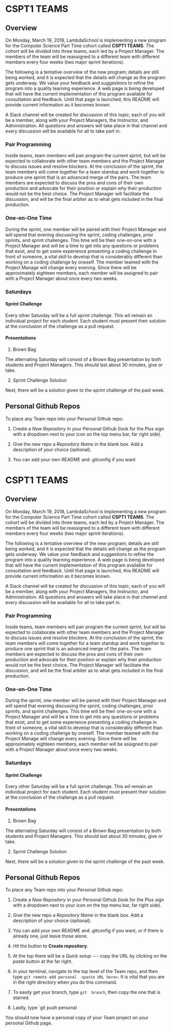 


CSPT1 TEAMS
===========

Overview
--------

On Monday, March 19, 2018, LambdaSchool is implementing a new program
for the Computer Science Part Time cohort called **CSPT1 TEAMS**.  The
cohort will be divided into three teams, each led by a Project Manager.
The members of the team will be reassigned to a different team with
different members every four weeks (two major sprint iterations).

The following is a tentative overview of the new program; details are
still being worked, and it is expected that the details will change as
the program gets underway.  We value your feedback and suggestions to
refine the program into a quality learning experience.  A web page is
being developed that will have the current implementation of this
program available for consultation and feedback.  Until that page is
launched, this README will provide current information as it becomes
known.

A Slack channel will be created for discussion of this topic; each of
you will be a member, along with your Project Managers, the Instructor,
and Administration.  All questions and answers will take place in that
channel and every discussion will be available for all to take part in.

### Pair Programming

Inside teams, team members will pair program the current sprint, but
will be expected to collaborate with other team members and the Project
Manager to discuss issues and resolve blockers.  At the conclusion of
the sprint, the team members will come together for a team standup and
work together to produce one sprint that is an advanced merge of the
pairs.  The team members are expected to discuss the pros and cons of
their own production and advocate for their position or explain why
their production would not be the best choice.  The Project Manager will
facilitate the discussion, and will be the final arbiter as to what gets
included in the final production.

### One-on-One Time

During the sprint, one member will be paired with their Project Manager
and will spend that evening discussing the sprint, coding challenges,
prior sprints, and sprint challenges.  This time will be their
one-on-one with a Project Manager and will be a time to get into any
questions or problems that exist, and to get some experience presenting
a coding challenge in front of someone, a vital skill to develop that is
considerably different than working on a coding challenge by oneself.
The member teamed with the Project Manage will change every evening.
Since there will be approximately eighteen members, each member will be
assigned to pair with a Project Manager about once every two weeks.

### Saturdays

#### Sprint Challenge

Every other Saturday will be a full sprint challenge.   This wil remain
an individual project for each student.  Each student must present their
solution at the conclusion of the challenge as a pull request.

#### Presentations

1. Brown Bag

The alternating Saturday will consist of a Brown Bag presentation by
both students and Project Managers.  This should last about 30 minutes,
give or take.

2. Sprint Challenge Solution

Next, there will be a solution given to the sprint challenge of the past
week.

## Personal Github Repos

To place any Team repo into your Personal Github repo:

1. Create a _New Repository_ in your Personal Github (look for the Plus
   sign with  a dropdown  next to your  icon on the  top menu  bar, far
   right side).

2. Give the new repo a _Repository Name_ in the blank box.  Add a
   description of your choice (optional).
   
3. You can add your own README and .gitconfig if you want


CSPT1 TEAMS
===========

Overview
--------

On Monday, March 19, 2018, LambdaSchool is implementing a new program
for the Computer Science Part Time cohort called **CSPT1 TEAMS**.  The
cohort will be divided into three teams, each led by a Project Manager.
The members of the team will be reassigned to a different team with
different members every four weeks (two major sprint iterations).

The following is a tentative overview of the new program; details are
still being worked, and it is expected that the details will change as
the program gets underway.  We value your feedback and suggestions to
refine the program into a quality learning experience.  A web page is
being developed that will have the current implementation of this
program available for consultation and feedback.  Until that page is
launched, this README will provide current information as it becomes
known.

A Slack channel will be created for discussion of this topic; each of
you will be a member, along with your Project Managers, the Instructor,
and Administration.  All questions and answers will take place in that
channel and every discussion will be available for all to take part in.

### Pair Programming

Inside teams, team members will pair program the current sprint, but
will be expected to collaborate with other team members and the Project
Manager to discuss issues and resolve blockers.  At the conclusion of
the sprint, the team members will come together for a team standup and
work together to produce one sprint that is an advanced merge of the
pairs.  The team members are expected to discuss the pros and cons of
their own production and advocate for their position or explain why
their production would not be the best choice.  The Project Manager will
facilitate the discussion, and will be the final arbiter as to what gets
included in the final production.

### One-on-One Time

During the sprint, one member will be paired with their Project Manager
and will spend that evening discussing the sprint, coding challenges,
prior sprints, and sprint challenges.  This time will be their
one-on-one with a Project Manager and will be a time to get into any
questions or problems that exist, and to get some experience presenting
a coding challenge in front of someone, a vital skill to develop that is
considerably different than working on a coding challenge by oneself.
The member teamed with the Project Manage will change every evening.
Since there will be approximately eighteen members, each member will be
assigned to pair with a Project Manager about once every two weeks.

### Saturdays

#### Sprint Challenge

Every other Saturday will be a full sprint challenge.   This wil remain
an individual project for each student.  Each student must present their
solution at the conclusion of the challenge as a pull request.

#### Presentations

1. Brown Bag

The alternating Saturday will consist of a Brown Bag presentation by
both students and Project Managers.  This should last about 30 minutes,
give or take.

2. Sprint Challenge Solution

Next, there will be a solution given to the sprint challenge of the past
week.

## Personal Github Repos

To place any Team repo into your Personal Github repo:

1. Create  a _New Repository_  in your  Personal Github (look  for the
   Plus sign with  a dropdown next to  your icon on the  top menu bar,
   far right side).

2. Give  the new  repo a _Repository  Name_ in the  blank box.   Add a
   description of your choice (optional).
   
3. You can add your own README and .gitconfig if you want, or if there
   is already one, just leave those alone.
   
4. Hit the button to **Create repository**.

5.  At the  top there  will be  a _Quick  setup_ ---  copy the  URL by
   clicking on the _paste_ button at the far right.
   
6. In your terminal,  navigate to the top level of  the Team repo, and
   then type `git remote add personal  <paste URL here>`.  It is vital
   that you are in the right directory when you do this command.

7. To  easily get your  branch, type `git  branch`, then copy  the one
   that is starred.
   
8. Lastly, type `git push personal <paste branch here>

You  should now  have a  personal copy  of your  Team project  on your
personal Github page.
